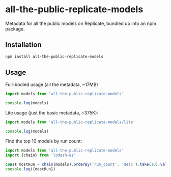 # all-the-public-replicate-models

Metadata for all the public models on Replicate, bundled up into an npm package.

## Installation

```sh
npm install all-the-public-replicate-models
```

## Usage

Full-bodied usage (all the metadata, ~17MB)

```js
import models from 'all-the-public-replicate-models'

console.log(models)
```

Lite usage (just the basic metadata, ~375K):

```js
import models from 'all-the-public-replicate-models/lite'

console.log(models)
```

Find the top 10 models by run count:

```js
import models from 'all-the-public-replicate-models'
import {chain} from 'lodash-es'

const mostRun = chain(models).orderBy('run_count', 'desc').take(10).value()
console.log({mostRun})
```

